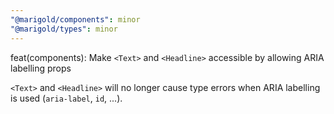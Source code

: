 ```yaml
---
"@marigold/components": minor
"@marigold/types": minor
---
```


feat(components): Make `<Text>` and `<Headline>` accessible by allowing ARIA labelling props

`<Text>` and `<Headline>` will no longer cause type errors when ARIA labelling is used (`aria-label`, `id`, ...).
